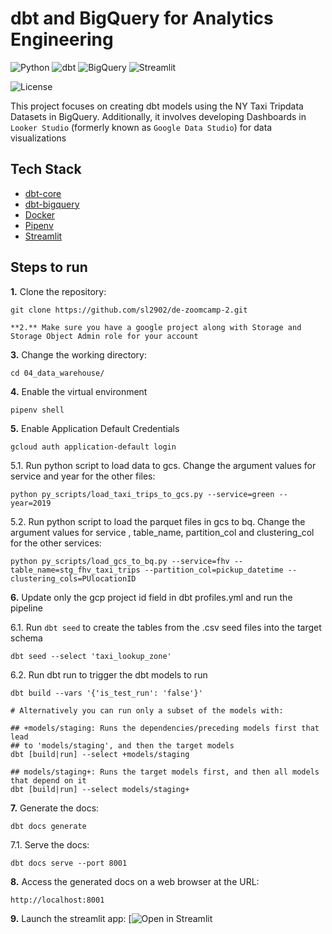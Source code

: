 # dbt and BigQuery for Analytics Engineering

![Python](https://img.shields.io/badge/Python-3.8_.svg?style=flat&logo=python&logoColor=FFD43B&labelColor=306998)
![dbt](https://img.shields.io/badge/dbt-1.7-262A38?style=flat&logo=dbt&logoColor=FF6849&labelColor=262A38)
![BigQuery](https://img.shields.io/badge/BigQuery-3772FF?style=flat&logo=googlebigquery&logoColor=white&labelColor=3772FF)
![Streamlit](https://static.streamlit.io/badges/streamlit_badge_black_white.svg)

![License](https://img.shields.io/badge/license-CC--BY--SA--4.0-31393F?style=flat&logo=creativecommons&logoColor=black&labelColor=white)

This project focuses on creating dbt models using the NY Taxi Tripdata Datasets in BigQuery. Additionally, it involves developing Dashboards in `Looker Studio` (formerly known as `Google Data Studio`) for data visualizations


## Tech Stack
- [dbt-core](https://github.com/dbt-labs/dbt-core)
- [dbt-bigquery](https://docs.getdbt.com/reference/warehouse-setups/bigquery-setup)
- [Docker](https://docs.docker.com/get-docker/)
- [Pipenv](https://pipenv.pypa.io/en/latest/)
- [Streamlit](https://streamlit.io/)


## Steps to run

**1.** Clone the repository:
```shell
git clone https://github.com/sl2902/de-zoomcamp-2.git

**2.** Make sure you have a google project along with Storage and Storage Object Admin role for your account
```

**3.** Change the working directory:
```shell
cd 04_data_warehouse/
```

**4.** Enable the virtual environment
```shell
pipenv shell
```

**5.** Enable Application Default Credentials
```shell
gcloud auth application-default login
``` 

5.1. Run python script to load data to gcs. Change the argument values for service and year for the other files:

```shell
python py_scripts/load_taxi_trips_to_gcs.py --service=green --year=2019
```

5.2. Run python script to load the parquet files in gcs to bq. Change the argument values for service , table_name, partition_col and clustering_col for the other services:

```shell
python py_scripts/load_gcs_to_bq.py --service=fhv --table_name=stg_fhv_taxi_trips --partition_col=pickup_datetime --clustering_cols=PUlocationID
```

**6.** Update only the gcp project id field in dbt profiles.yml and run the pipeline


6.1. Run `dbt seed` to create the tables from the .csv seed files into the target schema
```shell
dbt seed --select 'taxi_lookup_zone'
```

6.2. Run dbt run to trigger the dbt models to run
```shell
dbt build --vars '{'is_test_run': 'false'}'

# Alternatively you can run only a subset of the models with:

## +models/staging: Runs the dependencies/preceding models first that lead 
## to 'models/staging', and then the target models
dbt [build|run] --select +models/staging

## models/staging+: Runs the target models first, and then all models that depend on it
dbt [build|run] --select models/staging+
```


**7.** Generate the docs:
```shell
dbt docs generate
```

7.1. Serve the docs:
```shell
dbt docs serve --port 8001
```

**8.** Access the generated docs on a web browser at the URL:
```shell
http://localhost:8001
```

**9.** Launch the streamlit app:
[![Open in Streamlit](https://static.streamlit.io/badges/streamlit_badge_black_white.svg)